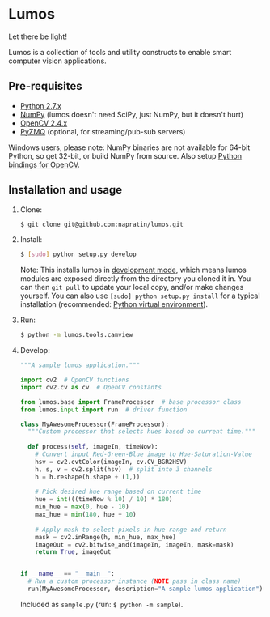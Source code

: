Lumos
=====

Let there be light!

Lumos is a collection of tools and utility constructs to enable smart computer vision applications.

Pre-requisites
--------------

* [Python 2.7.x](http://www.python.org/)
* [NumPy](http://www.numpy.org/) (lumos doesn't need SciPy, just NumPy, but it doesn't hurt)
* [OpenCV 2.4.x](http://opencv.org/)
* [PyZMQ](http://zeromq.org/bindings:python) (optional, for streaming/pub-sub servers)

Windows users, please note: NumPy binaries are not available for 64-bit Python, so get 32-bit, or build NumPy from source. Also setup [Python bindings for OpenCV](http://docs.opencv.org/trunk/doc/py_tutorials/py_setup/py_setup_in_windows/py_setup_in_windows.html).

Installation and usage
----------------------

1. Clone:
    
    ```bash
    $ git clone git@github.com:napratin/lumos.git
    ```

2. Install:
    
    ```bash
    $ [sudo] python setup.py develop
    ```
    
    Note: This installs lumos in [development mode](https://pythonhosted.org/setuptools/setuptools.html#develop-deploy-the-project-source-in-development-mode), which means lumos modules are exposed directly from the directory you cloned it in. You can then `git pull` to update your local copy, and/or make changes yourself. You can also use `[sudo] python setup.py install` for a typical installation (recommended: [Python virtual environment](http://docs.python-guide.org/en/latest/dev/virtualenvs/)).

3. Run:
    
    ```bash
    $ python -m lumos.tools.camview
    ```

4. Develop:
    
    ```python
    """A sample lumos application."""

    import cv2  # OpenCV functions
    import cv2.cv as cv  # OpenCV constants

    from lumos.base import FrameProcessor  # base processor class
    from lumos.input import run  # driver function

    class MyAwesomeProcessor(FrameProcessor):
      """Custom processor that selects hues based on current time."""
      
      def process(self, imageIn, timeNow):
        # Convert input Red-Green-Blue image to Hue-Saturation-Value
        hsv = cv2.cvtColor(imageIn, cv.CV_BGR2HSV)
        h, s, v = cv2.split(hsv)  # split into 3 channels
        h = h.reshape(h.shape + (1,))
        
        # Pick desired hue range based on current time
        hue = int(((timeNow % 10) / 10) * 180)
        min_hue = max(0, hue - 10) 
        max_hue = min(180, hue + 10)
        
        # Apply mask to select pixels in hue range and return
        mask = cv2.inRange(h, min_hue, max_hue)
        imageOut = cv2.bitwise_and(imageIn, imageIn, mask=mask)
        return True, imageOut


    if __name__ == "__main__":
      # Run a custom processor instance (NOTE pass in class name)
      run(MyAwesomeProcessor, description="A sample lumos application")
    ```
    
    Included as `sample.py` (run: `$ python -m sample`).
